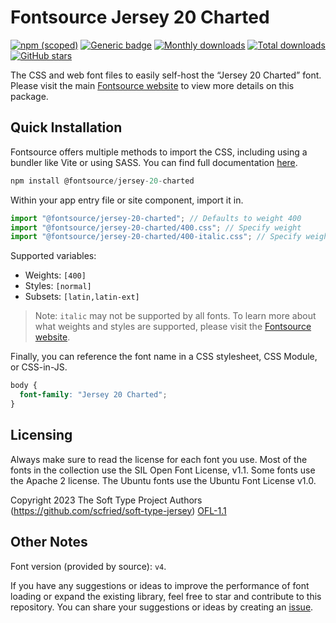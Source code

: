 # Fontsource Jersey 20 Charted

[![npm (scoped)](https://img.shields.io/npm/v/@fontsource/jersey-20-charted?color=brightgreen)](https://www.npmjs.com/package/@fontsource/jersey-20-charted) [![Generic badge](https://img.shields.io/badge/fontsource-passing-brightgreen)](https://github.com/fontsource/fontsource) [![Monthly downloads](https://badgen.net/npm/dm/@fontsource/jersey-20-charted)](https://github.com/fontsource/fontsource) [![Total downloads](https://badgen.net/npm/dt/@fontsource/jersey-20-charted)](https://github.com/fontsource/fontsource) [![GitHub stars](https://img.shields.io/github/stars/fontsource/fontsource.svg?style=social&label=Star)](https://github.com/fontsource/fontsource/stargazers)

The CSS and web font files to easily self-host the “Jersey 20 Charted” font. Please visit the main [Fontsource website](https://fontsource.org/fonts/jersey-20-charted) to view more details on this package.

## Quick Installation

Fontsource offers multiple methods to import the CSS, including using a bundler like Vite or using SASS. You can find full documentation [here](https://fontsource.org/docs/getting-started/introduction).

```javascript
npm install @fontsource/jersey-20-charted
```

Within your app entry file or site component, import it in.

```javascript
import "@fontsource/jersey-20-charted"; // Defaults to weight 400
import "@fontsource/jersey-20-charted/400.css"; // Specify weight
import "@fontsource/jersey-20-charted/400-italic.css"; // Specify weight and style
```

Supported variables:
- Weights: `[400]`
- Styles: `[normal]`
- Subsets: `[latin,latin-ext]`

> Note: `italic` may not be supported by all fonts. To learn more about what weights and styles are supported, please visit the [Fontsource website](https://fontsource.org/fonts/jersey-20-charted).

Finally, you can reference the font name in a CSS stylesheet, CSS Module, or CSS-in-JS.

```css
body {
  font-family: "Jersey 20 Charted";
}
```

## Licensing
Always make sure to read the license for each font you use. Most of the fonts in the collection use the SIL Open Font License, v1.1. Some fonts use the Apache 2 license. The Ubuntu fonts use the Ubuntu Font License v1.0.

Copyright 2023 The Soft Type Project Authors (https://github.com/scfried/soft-type-jersey)
[OFL-1.1](https://openfontlicense.org)

## Other Notes
Font version (provided by source): `v4`.

If you have any suggestions or ideas to improve the performance of font loading or expand the existing library, feel free to star and contribute to this repository. You can share your suggestions or ideas by creating an [issue](https://github.com/fontsource/fontsource/issues).